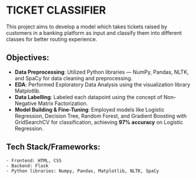 # TICKET CLASSIFIER

This project aims to develop a model which takes tickets raised by customers in a banking platform as input and classify them into different classes for better routing experience.
## Objectives:

   - **Data Preprocessing**: Utilized Python libraries — NumPy, Pandas, NLTK, and SpaCy for data cleaning and preprocessing.  
- **EDA**: Performed Exploratory Data Analysis using the visualization library Matplotlib.  
- **Data Labelling**: Labeled each datapoint using the concept of Non-Negative Matrix Factorization.  
- **Model Building & Fine-Tuning**: Employed models like Logistic Regression, Decision Tree, Random Forest, and Gradient Boosting with GridSearchCV for classification, achieving **97% accuracy** on Logistic Regression.  


## Tech Stack/Frameworks:

    - Frontend: HTML, CSS
    - Backend: Flask
    - Python libraries: Numpy, Pandas, Matplotlib, NLTK, SpaCy
